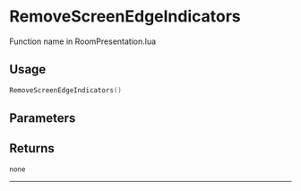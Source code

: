 # RemoveScreenEdgeIndicators
Function name in RoomPresentation.lua
## Usage
```lua
RemoveScreenEdgeIndicators()
```
## Parameters

## Returns
`none`

---